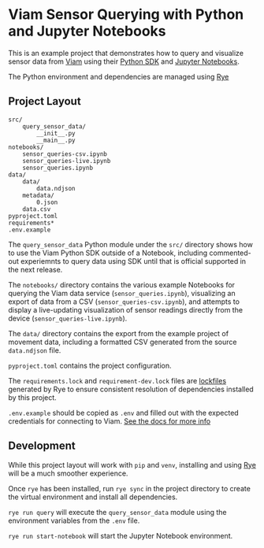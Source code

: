 # Viam Sensor Querying with Python and Jupyter Notebooks

This is an example project that demonstrates how to query and visualize sensor data from [Viam](https://viam.com) using their [Python SDK](https://python.viam.dev) and [Jupyter Notebooks](https://docs.jupyter.org/en/latest/index.html).

The Python environment and dependencies are managed using [Rye](https://rye-up.com)

## Project Layout

```
src/
    query_sensor_data/
        __init__.py
        __main__.py
notebooks/
    sensor_queries-csv.ipynb
    sensor_queries-live.ipynb
    sensor_queries.ipynb
data/
    data/
        data.ndjson
    metadata/
        0.json
    data.csv
pyproject.toml
requirements*
.env.example
```

The `query_sensor_data` Python module under the `src/` directory shows how to use the Viam Python SDK outside of a Notebook, including commented-out experiemnts to query data using SDK until that is official supported in the next release.

The `notebooks/` directory contains the various example Notebooks for querying the Viam data service (`sensor_queries.ipynb`), visualizing an export of data from a CSV (`sensor_queries-csv.ipynb`), and attempts to display a live-updating visualization of sensor readings directly from the device (`sensor_queries-live.ipynb`).

The `data/` directory contains the export from the example project of movement data, including a formatted CSV generated from the source `data.ndjson` file.

`pyproject.toml` contains the project configuration.

The `requirements.lock` and `requirement-dev.lock` files are [lockfiles](https://rye-up.com/guide/sync/) generated by Rye to ensure consistent resolution of dependencies installed by this project.

`.env.example` should be copied as `.env` and filled out with the expected credentials for connecting to Viam. [See the docs for more info](https://docs.viam.com/build/program/apis/data-client/#establish-a-connection)

## Development

While this project layout will work with `pip` and `venv`, installing and using [Rye](https://rye-up.com/) will be a much smoother experience.

Once `rye` has been installed, run `rye sync` in the project directory to create the virtual environment and install all dependencies.

`rye run query` will execute the `query_sensor_data` module using the environment variables from the `.env` file.

`rye run start-notebook` will start the Jupyter Notebook environment.
